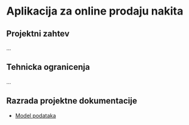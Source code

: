 # Aplikacija za online prodaju nakita

## Projektni zahtev

...

## Tehnicka ogranicenja

...

## Razrada projektne dokumentacije

- [Model podataka](./Database-model.md)
